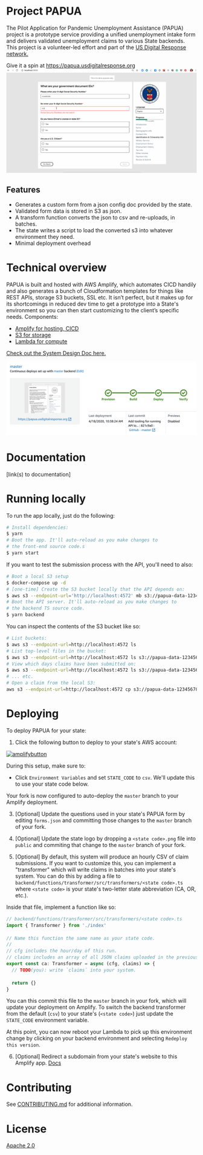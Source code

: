 # Project PAPUA

The Pilot Application for Pandemic Unemployment Assistance (PAPUA) project is a prototype service providing a unified unemployment intake form and delivers validated unemployment claims to various State backends. This project is a volunteer-led effort and part of the [US Digital Response network.][1]

Give it a spin at https://papua.usdigitalresponse.org
![](./media/validation.gif)

## Features
- Generates a custom form from a json config doc provided by the state.
- Validated form data is stored in S3 as json.
- A transform function converts the json to csv and re-uploads, in batches.
- The state writes a script to load the converted s3 into whatever environment they need.
- Minimal deployment overhead

# Technical overview
PAPUA is built and hosted with AWS Amplify, which automates CICD handily and also generates a bunch of Cloudformation templates for things like REST APIs, storage S3 buckets, SSL etc. It isn’t perfect, but it makes up for its shortcomings in reduced dev time to get a prototype into a State's environment so you can then start customizing to the client’s specific needs.
Components:
- [Amplify for hosting, CICD][2]
- [S3 for storage][3]
- [Lambda for compute][4]

[Check out the System Design Doc here.][5]

![amplify-cicd](./media/amplify-cicd.png)

# Documentation

[link(s) to documentation]

# Running locally

To run the app locally, just do the following:

```bash
# Install dependencies:
$ yarn
# Boot the app. It'll auto-reload as you make changes to
# the front-end source code.s
$ yarn start
```

If you want to test the submission process with the API, you'll need to also:

```bash
# Boot a local S3 setup
$ docker-compose up -d
# [one-time] Create the S3 bucket locally that the API depends on:
$ aws s3 --endpoint-url='http://localhost:4572' mb s3://papua-data-123456789
# Boot the API server. It'll auto-reload as you make changes to
# the backend TS source code.
$ yarn backend
```

You can inspect the contents of the S3 bucket like so:

```bash
# List buckets:
$ aws s3 --endpoint-url=http://localhost:4572 ls
# List top-level files in the bucket:
$ aws s3 --endpoint-url=http://localhost:4572 ls s3://papua-data-123456789/
# View which days claims have been submitted on:
$ aws s3 --endpoint-url=http://localhost:4572 ls s3://papua-data-123456789/claims/
# ... etc.
# Open a claim from the local S3:
aws s3 --endpoint-url=http://localhost:4572 cp s3://papua-data-123456789/claims/day=2020-04-18/hour=16/3.json - | jq .
```

# Deploying

To deploy PAPUA for your state:

1. Click the following button to deploy to your state's AWS account:

[![amplifybutton](https://oneclick.amplifyapp.com/button.svg)](https://console.aws.amazon.com/amplify/home#/deploy?repo=https://github.com/usdigitalresponse/project-papua)

During this setup, make sure to:

- Click `Environment Variables` and set `STATE_CODE` to `csv`. We'll update this to use your state code below.

Your fork is now configured to auto-deploy the `master` branch to your Amplify deployment.

3. [Optional] Update the questions used in your state's PAPUA form by editing `forms.json` and committing those changes to the `master` branch of your fork.

4. [Optional] Update the state logo by dropping a `<state code>.png` file into `public` and commiting that change to the `master` branch of your fork.

5. [Optional] By default, this system will produce an hourly CSV of claim submissions. If you want to customize this, you can implement a "transformer" which will write claims in batches into your state's system. You can do this by adding a file to `backend/functions/transformer/src/transformers/<state code>.ts` where `<state code>` is your state's two-letter state abbreviation (CA, OR, etc.).

Inside that file, implement a function like so:

```ts
// backend/functions/transformer/src/transformers/<state code>.ts
import { Transformer } from './index'

// Name this function the same name as your state code.
//
// cfg includes the hour/day of this run.
// claims includes an array of all JSON claims uploaded in the previous hour.
export const ca: Transformer = async (cfg, claims) => {
  // TODO(you): write `claims` into your system.

  return {}
}
```

You can this commit this file to the `master` branch in your fork, which will update your deployment on Amplify. To switch the backend transformer from the default (`csv`) to your state's (`<state code>`) just update the `STATE_CODE` environment variable.

At this point, you can now reboot your Lambda to pick up this environment change by clicking on your backend environment and selecting `Redeploy this version`.

6. [Optional] Redirect a subdomain from your state's website to this Amplify app. [Docs](https://docs.aws.amazon.com/amplify/latest/userguide/custom-domains.html)

# Contributing

See [CONTRIBUTING.md](CONTRIBUTING.md) for additional information.

# License

[Apache 2.0](LICENSE.md)

[1]: https://www.usdigitalresponse.org/
[2]: https://aws.amazon.com/amplify/
[3]: https://docs.aws.amazon.com/AmazonS3/latest/dev/Welcome.html
[4]: https://aws.amazon.com/lambda/
[5]: https://docs.google.com/document/d/1Jntt7jOtc_5Qj4SP7GdC4u3Uyg9z_kU6jsm3CpCaeWU/edit?usp=sharing